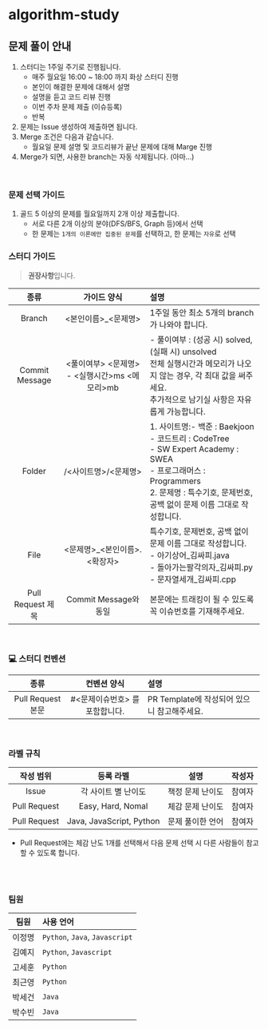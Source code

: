 # algorithm-study

## 문제 풀이 안내

1. 스터디는 1주일 주기로 진행됩니다.
   - 매주 월요일 16:00 ~ 18:00 까지 화상 스터디 진행
   - 본인이 해결한 문제에 대해서 설명
   - 설명을 듣고 코드 리뷰 진행
   - 이번 주차 문제 제출 (이슈등록)
   - 반복
2. 문제는 Issue 생성하여 제출하면 됩니다.
3. Merge 조건은 다음과 같습니다.
   - 월요일 문제 설명 및 코드리뷰가 끝난 문제에 대해 Marge 진행
4. Merge가 되면, 사용한 branch는 자동 삭제됩니다. (아마...)

<br> 

### 문제 선택 가이드
1. 골드 5 이상의 문제를 월요일까지 2개 이상 제출합니다.
   - 서로 다른 2개 이상의 분야(DFS/BFS, Graph 등)에서 선택
   - 한 문제는 `1개의 이론에만 집중된 문제`를 선택하고, 한 문제는 `자유`로 선택


### 스터디 가이드
> **권장사항**입니다.<br>

| 종류 | 가이드 양식 | 설명 |
| :---: | :---: | :--- |
| Branch | <본인이름>_<문제명> | 1주일 동안 최소 5개의 branch가 나와야 합니다. |
| Commit Message | <풀이여부> <문제명> - <실행시간>ms <메모리>mb | - 풀이여부 : (성공 시) solved, (실패 시) unsolved<br>전체 실행시간과 메모리가 나오지 않는 경우, 각 최대 값을 써주세요.<br>추가적으로 남기실 사항은 자유롭게 가능합니다. |
| Folder | /<사이트명>/<문제명> | 1. 사이트명:- 백준 : Baekjoon<br>- 코드트리 : CodeTree<br>- SW Expert Academy : SWEA<br>- 프로그래머스 : Programmers<br>2. 문제명 : 특수기호, 문제번호, 공백 없이 문제 이름 그대로 작성합니다. |
| File | <문제명>_<본인이름>.<확장자> | 특수기호, 문제번호, 공백 없이 문제 이름 그대로 작성합니다.<br>- 아기상어_김싸피.java<br>- 돌아가는팔각의자_김싸피.py<br>- 문자열세개_김싸피.cpp |
| Pull Request 제목 | Commit Message와 동일 | 본문에는 트래킹이 될 수 있도록 꼭 이슈번호를 기재해주세요. |

<br> 

### 💻 스터디 컨벤션

| 종류 | 컨벤션 양식 | 설명 |
| :---: | :---: | :- |
| Pull Request 본문 | #<문제이슈번호> 를 포함합니다. | PR Template에 작성되어 있으니 참고해주세요.|


<br> 

### 라벨 규칙
| 작성 범위 | 등록 라벨 | 설명 | 작성자 |
| :----: | :---: | :---:| :---:|
| Issue | 각 사이트 별 난이도 | 책정 문제 난이도 | 참여자 |
| Pull Request | Easy, Hard, Nomal | 체감 문제 난이도 | 참여자 |
| Pull Request | Java, JavaScript, Python | 문제 풀이한 언어 | 참여자 |

<!-- | Pull Reuqest | C, C++, Java, JavaScript, Python | 문제 풀이한 언어 | Github Action 자동 배정 |-->
- Pull Request에는 체감 난도 1개를 선택해서 다음 문제 선택 시 다른 사람들이 참고할 수 있도록 합니다.


<br>

<!--
### 🤖 Github Action 시스템 적용
> 많은 인원이 참여하는 만큼, 필요한 사항에 대해서는 자동화에 힘썼습니다.<br>
> 오류가 발생한다면 취준 챌린자 운영자에게 알려주세요.

| 대상 | 상세 내용 |
|:--:|:--|
|PR Assignees | Pull Request를 요청한 사람에게 자동 할당 |
|PR Label | Pull Request 요청으로 등록된 파일을 확인해 언어별 Label을 자동 할당 |
|PR Reviwers | 챌린지 참여 시, 제출해주신 언어 조사에 따라 자동 랜덤 할당 |

<br> 

### 📃 코드리뷰
- 서로 코드를 확인하고, 풀이를 공유할 수 있도록 만들어진 규칙입니다.
- Pull Request에 Template을 만들어두었습니다! 양식에 맞게 작성해주세요.
- Reviewer는 Github Action을 통해 본인이 풀이하겠다고 한 언어 기반으로 아래 팀대로 할당됩니다.

-->

<br>

### 팀원
| 팀원 | 사용 언어 |
| :---: | :---|
|이정명|`Python`, `Java`, `Javascript`|
|김예지|`Python`, `Javascript`|
|고세훈|`Python`|
|최근영|`Python`|
|박세건|`Java`|
|박수빈|`Java`|
